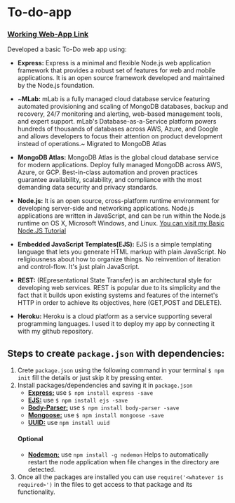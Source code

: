 # To-do-app
### [Working Web-App Link](https://to-do-node-app.herokuapp.com/)

Developed a basic To-Do web app using:
- **Express:** Express is a minimal and flexible Node.js web application framework that provides a robust set of features for web and mobile applications. It is an open source framework developed and maintained by the Node.js foundation.

- ~**MLab:** mLab is a fully managed cloud database service featuring automated provisioning and scaling of MongoDB databases, backup and recovery, 24/7 monitoring and alerting, web-based management tools, and expert support. mLab's Database-as-a-Service platform powers hundreds of thousands of databases across AWS, Azure, and Google and allows developers to focus their attention on product development instead of operations.~ Migrated to MongoDB Atlas

- **MongoDB Atlas:** MongoDB Atlas is the global cloud database service for modern applications. Deploy fully managed MongoDB across AWS, Azure, or GCP. Best-in-class automation and proven practices guarantee availability, scalability, and compliance with the most demanding data security and privacy standards.
- **Node.js:** It is an open source, cross-platform runtime environment for developing server-side and networking applications. Node.js applications are written in JavaScript, and can be run within the Node.js runtime on OS X, Microsoft Windows, and Linux. [You can visit my Basic Node.JS Tutorial](https://github.com/Mondal10/Node-JS-Tutorial)
- **Embedded JavaScript Templates(EJS):** EJS is a simple templating language that lets you generate HTML markup with plain JavaScript. No religiousness about how to organize things. No reinvention of iteration and control-flow. It's just plain JavaScript.
- **REST:** (REpresentational State Transfer) is an architectural style for developing web services. REST is popular due to its simplicity and the fact that it builds upon existing systems and features of the internet's HTTP in order to achieve its objectives, here (GET,POST and DELETE).
- **Heroku:** Heroku is a cloud platform as a service supporting several programming languages. I used it to deploy my app by connecting it with my github repository.

## Steps to create ```package.json``` with dependencies:
1. Crete ```package.json``` using the following command in your terminal ```$ npm init``` fill the details or just skip it by pressing enter.
2. Install packages/dependencies and saving it in  ```package.json```
   - **[Express:](https://www.npmjs.com/package/express)** use ```$ npm install express -save```  
   - **[EJS:](https://www.npmjs.com/package/ejs)** use ```$ npm install ejs -save```
   - **[Body-Parser:](https://www.npmjs.com/package/body-parser)** use ```$ npm install body-parser -save```
   - **[Mongoose:](https://www.npmjs.com/package/mongoose)** use ```$ npm install mongoose -save```
   - **[UUID:](https://www.npmjs.com/package/uuid)** use ```npm install uuid```
   #### Optional 
   - **[Nodemon:](https://www.npmjs.com/package/nodemon)** use ```npm install -g nodemon``` Helps to automatically restart the node application when file changes in the directory are detected.
3. Once all the packages are installed you can use ```require('<whatever is required>')``` in the files to get access to that package and its functionality. 
